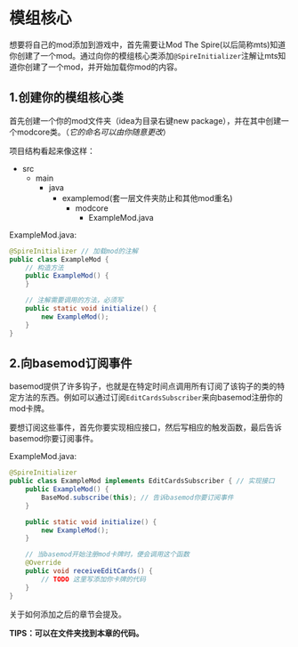 # 模组核心

想要将自己的mod添加到游戏中，首先需要让Mod The Spire(以后简称mts)知道你创建了一个mod。通过向你的模组核心类添加`@SpireInitializer`注解让mts知道你创建了一个mod，并开始加载你mod的内容。

## 1.创建你的模组核心类

首先创建一个你的mod文件夹（idea为目录右键new package），并在其中创建一个modcore类。（*它的命名可以由你随意更改*）<br>

项目结构看起来像这样：<br>
* src
    * main
        * java
            * examplemod(套一层文件夹防止和其他mod重名)
                * modcore
                    * ExampleMod.java

ExampleMod.java:
```java
@SpireInitializer // 加载mod的注解
public class ExampleMod {
    // 构造方法
    public ExampleMod() {
    }

    // 注解需要调用的方法，必须写
    public static void initialize() {
        new ExampleMod();
    }
}
```

## 2.向basemod订阅事件

basemod提供了许多钩子，也就是在特定时间点调用所有订阅了该钩子的类的特定方法的东西。例如可以通过订阅`EditCardsSubscriber`来向basemod注册你的mod卡牌。<br>

要想订阅这些事件，首先你要实现相应接口，然后写相应的触发函数，最后告诉basemod你要订阅事件。

ExampleMod.java:
```java
@SpireInitializer
public class ExampleMod implements EditCardsSubscriber { // 实现接口
    public ExampleMod() {
        BaseMod.subscribe(this); // 告诉basemod你要订阅事件
    }

    public static void initialize() {
        new ExampleMod();
    }

    // 当basemod开始注册mod卡牌时，便会调用这个函数
    @Override
    public void receiveEditCards() {
        // TODO 这里写添加你卡牌的代码
    }
}
```

关于如何添加之后的章节会提及。


<b>TIPS：可以在文件夹找到本章的代码。</b>